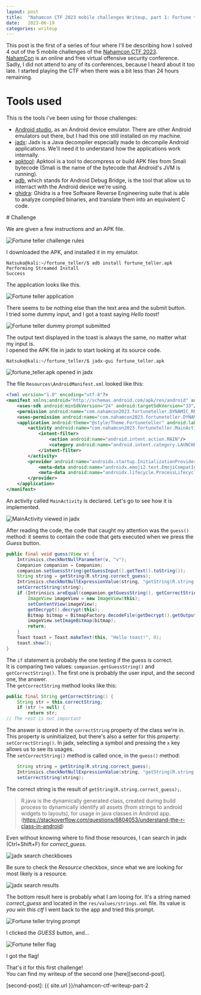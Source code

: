 ```yaml
---
layout: post
title:  "Nahamcon CTF 2023 mobile challenges Writeup, part 1: Fortune teller"
date:   2023-06-19
categories: writeup
---
```

This post is the first of a series of four where I'll be describing how I solved 4 out of the 5 mobile challenges of the [Nahamcon CTF 2023][nahamcon-ctf-website].  
[NahamCon][nahamcon-website] is an online and free virtual offensive security conference. Sadly, I did not attend to any of its conferences, because I heard about it too late. I started playing the CTF when there was a bit less than 24 hours remaining.

# Tools used

This is the tools i've been using for those challenges:  

- [Android studio][android-studio-website], as an Android device emulator. There are other Android emulators out there, but I had this one still installed on my machine.
- [jadx][jadx-github]: Jadx is a Java decompiler especially made to decompile Android applications. We'll need it to understand how the applications work internally.
- [apktool][apktool-website]: Apktool is a tool to decompress or build APK files from Smali bytecode (Smali is the name of the bytecode that Android's JVM is running). 
- [adb][adb-website], which stands for Android Debug Bridge, is the tool that allow us to interract with the Android device we're using.  
- [ghidra][ghidra-website]: Ghidra is a free Software Reverse Engineering suite that is able to analyze compiled binaries, and translate them into an equivalent C code.  

# Challenge

We are given a few instructions and an APK file.

![Fortune teller challenge rules](/assets/images/nahamcon_ctf/fortune_teller/fortune_teller.png)

I downloaded the APK, and installed it in my emulator.

```console
Natsuko@kali:~/fortune_teller/$ adb install fortune_teller.apk
Performing Streamed Install
Success
```

The application looks like this.

![Fortune teller application](/assets/images/nahamcon_ctf/fortune_teller/fortune_teller_1.png)

There seems to be nothing else than the text area and the submit button.  
I tried some dummy input, and I got a toast saying *Hello toast!*

![Fortune teller dummy prompt submitted](/assets/images/nahamcon_ctf/fortune_teller/fortune_teller_2.png)

The output text displayed in the toast is always the same, no matter what my input is.  
I opened the APK file in jadx to start looking at its source code.  

```console
Natsuko@kali:~/fortune_teller/$ jadx-gui fortune_teller.apk
```

![fortune_teller.apk opened in jadx](/assets/images/nahamcon_ctf/fortune_teller/fortune_teller_jadx_1.png)

The file `Resources\AndroidManifest.xml` looked like this:

```xml
<?xml version="1.0" encoding="utf-8"?>
<manifest xmlns:android="http://schemas.android.com/apk/res/android" android:versionCode="1" android:versionName="1.0" android:compileSdkVersion="33" android:compileSdkVersionCodename="13" package="com.nahamcon2023.fortuneteller" platformBuildVersionCode="33" platformBuildVersionName="13">
    <uses-sdk android:minSdkVersion="24" android:targetSdkVersion="33"/>
    <permission android:name="com.nahamcon2023.fortuneteller.DYNAMIC_RECEIVER_NOT_EXPORTED_PERMISSION" android:protectionLevel="signature"/>
    <uses-permission android:name="com.nahamcon2023.fortuneteller.DYNAMIC_RECEIVER_NOT_EXPORTED_PERMISSION"/>
    <application android:theme="@style/Theme.Fortuneteller" android:label="@string/app_name" android:icon="@mipmap/ic_launcher" android:debuggable="true" android:allowBackup="true" android:supportsRtl="true" android:extractNativeLibs="false" android:fullBackupContent="@xml/backup_rules" android:appComponentFactory="androidx.core.app.CoreComponentFactory" android:dataExtractionRules="@xml/data_extraction_rules">
        <activity android:name="com.nahamcon2023.fortuneteller.MainActivity" android:exported="true">
            <intent-filter>
                <action android:name="android.intent.action.MAIN"/>
                <category android:name="android.intent.category.LAUNCHER"/>
            </intent-filter>
        </activity>
        <provider android:name="androidx.startup.InitializationProvider" android:exported="false" android:authorities="com.nahamcon2023.fortuneteller.androidx-startup">
            <meta-data android:name="androidx.emoji2.text.EmojiCompatInitializer" android:value="androidx.startup"/>
            <meta-data android:name="androidx.lifecycle.ProcessLifecycleInitializer" android:value="androidx.startup"/>
        </provider>
    </application>
</manifest>
```

An activity called `MainActivity` is declared. Let's go to see how it is implemented.

![MainActivity viewed in jadx](/assets/images/nahamcon_ctf/fortune_teller/fortune_teller_jadx_main_activity.png)

After reading the code, the code that caught my attention was the `guess()` method: it seems to contain the code that gets executed when we press the *Guess* button.  

```java
public final void guess(View v) {
    Intrinsics.checkNotNullParameter(v, "v");
    Companion companion = Companion;
    companion.setGuessString(getGuessInput().getText().toString());
    String string = getString(R.string.correct_guess);
    Intrinsics.checkNotNullExpressionValue(string, "getString(R.string.correct_guess)");
    setCorrectString(string);
    if (Intrinsics.areEqual(companion.getGuessString(), getCorrectString())) {
        ImageView imageView = new ImageView(this);
        setContentView(imageView);
        getDecrypt().decrypt(this);
        Bitmap bitmap = BitmapFactory.decodeFile(getDecrypt().getOutputFile().getAbsolutePath());
        imageView.setImageBitmap(bitmap);
        return;
    }
    Toast toast = Toast.makeText(this, "Hello toast!", 0);
    toast.show();
}
```

The `if` statement is probably the one testing if the guess is correct.  
It is comparing two values: `companion.getGuessString()` and `getCorrectString()`. The first one is probably the user input, and the second one, the answer.  
The `getCorrectString` method looks like this:  
```java
public final String getCorrectString() {
    String str = this.correctString;
    if (str != null) {
        return str;
// The rest is not important
```

The answer is stored in the `correctString` property of the class we're in. This property is uninitialized, but there's also a setter for this property: `setCorrectString()`. In jadx, selecting a symbol and pressing the `x` key allows us to see its usages.  
The `setCorrectString()` method is called once, in the `guess()` method:  
```java
    String string = getString(R.string.correct_guess);
    Intrinsics.checkNotNullExpressionValue(string, "getString(R.string.correct_guess)");
    setCorrectString(string);
```

The correct string is the result of `getString(R.string.correct_guess);`.  
>R.java is the dynamically generated class, created during build process to dynamically identify all assets (from strings to android widgets to layouts), for usage in java classes in Android app. (https://stackoverflow.com/questions/6804053/understand-the-r-class-in-android)

Even without knowing where to find those resources, I can search in jadx (Ctrl+Shift+F) for *correct_guess*.

![jadx search checkboxes](/assets/images/nahamcon_ctf/fortune_teller/jadx_search_checkboxes.png)

Be sure to check the *Resource* checkbox, since what we are looking for most likely is a resource.

![jadx search results](/assets/images/nahamcon_ctf/fortune_teller/jadx_search_results.png)

The bottom result here is probably what I am looing for. It's a string named *correct_guess* and located in the `res/values/strings.xml` file. Its value is *you win this ctf*
I went back to the app and tried this prompt.  

![Fortune teller trying prompt](/assets/images/nahamcon_ctf/fortune_teller/fortune_teller_3.png)

I clicked the *GUESS* button, and...

![Fortune teller flag](/assets/images/nahamcon_ctf/fortune_teller/fortune_teller_4.png)

I got the flag!  

That's it for this first challenge!  
You can find my writeup of the second one [here][second-post].

[john-hammond-website]: https://j-h.io/links
[john-hammond-twitter]: https://twitter.com/_JohnHammond
[nahamcon-website]: https://www.nahamcon.com/
[nahamcon-ctf-website]: https://ctf.nahamcon.com/
[stackoverflow-post-version-30]: https://stackoverflow.com/questions/69667830/targeting-r-version-30-and-above-requires-the-resources-arsc-of-installed-apk
[android-studio-website]: https://developer.android.com/studio
[jadx-github]: https://github.com/skylot/jadx
[apktool-website]: https://ibotpeaches.github.io/Apktool/
[apktool-download-page]: https://ibotpeaches.github.io/Apktool/install/
[adb-website]: https://developer.android.com/tools/adb
[adb-download-page]: https://developer.android.com/studio/releases/platform-tools
[frida-website]: https://frida.re/
[ghidra-website]: https://ghidra-sre.org/
[ghidra-download]: https://github.com/NationalSecurityAgency/ghidra/releases
[second-post]: {{ site.url }}/nahamcon-ctf-writeup-part-2